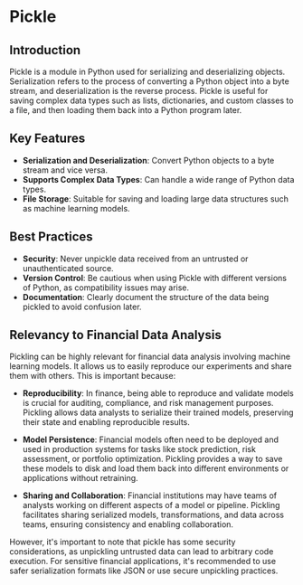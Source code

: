 # Pickle

## Introduction
Pickle is a module in Python used for serializing and deserializing objects. Serialization refers to the process of converting a Python object into a byte stream, and deserialization is the reverse process. Pickle is useful for saving complex data types such as lists, dictionaries, and custom classes to a file, and then loading them back into a Python program later.

## Key Features
- **Serialization and Deserialization**: Convert Python objects to a byte stream and vice versa.
- **Supports Complex Data Types**: Can handle a wide range of Python data types.
- **File Storage**: Suitable for saving and loading large data structures such as machine learning models.


## Best Practices
- **Security**: Never unpickle data received from an untrusted or unauthenticated source.
- **Version Control**: Be cautious when using Pickle with different versions of Python, as compatibility issues may arise.
- **Documentation**: Clearly document the structure of the data being pickled to avoid confusion later.

## Relevancy to Financial Data Analysis


Pickling can be highly relevant for financial data analysis involving machine learning models. It allows us to easily reproduce our experiments and share them with others. This is important because:

- **Reproducibility**: In finance, being able to reproduce and validate models is crucial for auditing, compliance, and risk management purposes. Pickling allows data analysts to serialize their trained models, preserving their state and enabling reproducible results.

- **Model Persistence**: Financial models often need to be deployed and used in production systems for tasks like stock prediction, risk assessment, or portfolio optimization. Pickling provides a way to save these models to disk and load them back into different environments or applications without retraining.

- **Sharing and Collaboration**: Financial institutions may have teams of analysts working on different aspects of a model or pipeline. Pickling facilitates sharing serialized models, transformations, and data across teams, ensuring consistency and enabling collaboration.


However, it's important to note that pickle has some security considerations, as unpickling untrusted data can lead to arbitrary code execution. For sensitive financial applications, it's recommended to use safer serialization formats like JSON or use secure unpickling practices.